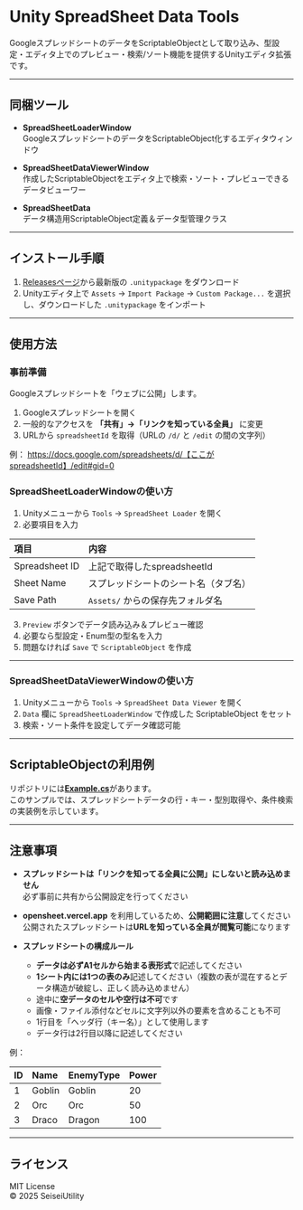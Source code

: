 # Unity SpreadSheet Data Tools

GoogleスプレッドシートのデータをScriptableObjectとして取り込み、型設定・エディタ上でのプレビュー・検索/ソート機能を提供するUnityエディタ拡張です。

---

## 同梱ツール

- **SpreadSheetLoaderWindow**  
  GoogleスプレッドシートのデータをScriptableObject化するエディタウィンドウ  

- **SpreadSheetDataViewerWindow**  
  作成したScriptableObjectをエディタ上で検索・ソート・プレビューできるデータビューワー  

- **SpreadSheetData**  
  データ構造用ScriptableObject定義＆データ型管理クラス  

---

## インストール手順

1. [Releasesページ](https://github.com/seisei0809/SpreadSheetUnityEasyLoader/releases/tag/1.0)から最新版の `.unitypackage` をダウンロード  
2. Unityエディタ上で `Assets` → `Import Package` → `Custom Package...` を選択し、ダウンロードした `.unitypackage` をインポート  

---

## 使用方法

### 事前準備

Googleスプレッドシートを「ウェブに公開」します。

1. Googleスプレッドシートを開く  
2. 一般的なアクセスを **「共有」→「リンクを知っている全員」** に変更  
3. URLから `spreadsheetId` を取得（URLの `/d/` と `/edit` の間の文字列）

例：  https://docs.google.com/spreadsheets/d/【ここがspreadsheetId】/edit#gid=0

### SpreadSheetLoaderWindowの使い方

1. Unityメニューから `Tools` → `SpreadSheet Loader` を開く  
2. 必要項目を入力  

| 項目 | 内容 |
|:--|:--|
| Spreadsheet ID | 上記で取得したspreadsheetId |
| Sheet Name | スプレッドシートのシート名（タブ名） |
| Save Path | `Assets/` からの保存先フォルダ名 |

3. `Preview` ボタンでデータ読み込み＆プレビュー確認  
4. 必要なら型設定・Enum型の型名を入力  
5. 問題なければ `Save` で `ScriptableObject` を作成  

---

### SpreadSheetDataViewerWindowの使い方

1. Unityメニューから `Tools` → `SpreadSheet Data Viewer` を開く  
2. `Data` 欄に `SpreadSheetLoaderWindow` で作成した ScriptableObject をセット  
3. 検索・ソート条件を設定してデータ確認可能  

---

## ScriptableObjectの利用例

リポジトリには[**Example.cs**](https://github.com/seisei0809/SpreadSheetUnityEasyLoader/blob/main/Assets/Example.cs)があります。  
このサンプルでは、スプレッドシートデータの行・キー・型別取得や、条件検索の実装例を示しています。

---

## 注意事項

- **スプレッドシートは「リンクを知ってる全員に公開」にしないと読み込めません**  
  必ず事前に共有から公開設定を行ってください  

- **opensheet.vercel.app** を利用しているため、**公開範囲に注意**してください  
  公開されたスプレッドシートは**URLを知っている全員が閲覧可能**になります  

- **スプレッドシートの構成ルール**
  - **データは必ずA1セルから始まる表形式**で記述してください  
  - **1シート内には1つの表のみ**記述してください（複数の表が混在するとデータ構造が破綻し、正しく読み込めません） 
  - 途中に**空データのセルや空行は不可**です
  - 画像・ファイル添付などセルに文字列以外の要素を含めることも不可  
  - 1行目を「ヘッダ行（キー名）」として使用します  
  - データ行は2行目以降に記述してください  

例：

| ID | Name   | EnemyType | Power |
|:----|:--------|:------------|:--------|
| 1  | Goblin | Goblin     | 20     |
| 2  | Orc    | Orc        | 50     |
| 3  | Draco  | Dragon     | 100    |

---

## ライセンス

MIT License  
© 2025 SeiseiUtility

